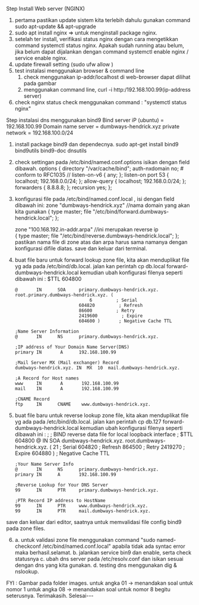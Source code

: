 Step Install Web server (NGINX)
1. pertama pastikan update sistem kita terlebih dahulu
    gunakan command sudo apt-update && apt-upgrade
2. sudo apt install nginx => untuk menginstall package nginx.
3. setelah ter install, verifikasi status nginx dengan cara mengetikkan command systemctl status nginx.
    Apakah sudah running atau belum, jika belum dapat dijalankan dengan command systemctl enable nginx / service enable nginx.
4. update firewall setting (sudo ufw allow )
5. test instalasi menggunakan browser & command line
    1. check menggunakan ip-addr/localhost di web-browser
        dapat dilihat pada gambar 
    2. menggunakan command line, curl -i http:/192.168.100.99(ip-address server)
6. check nginx status 
    check menggunakan command : "systemctl status nginx"

Step instalasi dns menggunakan bind9
Bind server iP (ubuntu) = 192.168.100.99
Domain name server = dumbways-hendrick.xyz
private network = 192.168.100.0/24
1. install package bind9 dan dependecnya.
    sudo apt-get install bind9 bind9utils bind9-doc dnsutils
2. check settingan  pada /etc/bind/named.conf.options isikan dengan field dibawah. 
        options {
        directory "/var/cache/bind";
        auth-nxdomain no;    # conform to RFC1035
     // listen-on-v6 { any; };
        listen-on port 53 { localhost; 192.168.0.0/24; };
        allow-query { localhost; 192.168.0.0/24; };
        forwarders { 8.8.8.8; };
        recursion yes;
        };
3. konfigurasi file pada /etc/bind/named.conf.local , isi dengan field dibawah ini:
    zone    "dumbways-hendrick.xyz" //nama domain yang akan kita gunakan 
     {
        type master;
        file    "/etc/bind/forward.dumbways-hendrick.local";
    };

    zone   "100.168.192.in-addr.arpa"   //ini merupakan reverse ip     
    {
       type master;
       file    "/etc/bind/reverse.dumbways-hendrick.local";
    };
    pastikan nama file di zone atas dan arpa harus sama namanya dengan konfigurasi difile diatas. save dan keluar dari terminal.
 
 4. buat file baru untuk forward lookup zone file, kita akan menduplikat file yg ada pada /etc/bind/db.local.
    jalan kan perintah 
        cp db.local forward-dumbways-hendrick.local
    kemudian ubah konfigurasi filenya seperti dibawah ini :
        $TTL    604800

        @       IN      SOA     primary.dumbways-hendrick.xyz. root.primary.dumbways-hendrick.xyz. (
                                    6         ; Serial
                                604820         ; Refresh
                                86600         ; Retry
                                2419600         ; Expire
                                604600 )       ; Negative Cache TTL

        ;Name Server Information
        @       IN      NS      primary.dumbways-hendrick.xyz.

        ;IP address of Your Domain Name Server(DNS)
        primary IN       A      192.168.100.99

        ;Mail Server MX (Mail exchanger) Record
        dumbways-hendrick.xyz. IN  MX  10  mail.dumbways-hendrick.xyz.

        ;A Record for Host names
        www     IN       A       192.168.100.99
        mail    IN       A       192.168.100.99

        ;CNAME Record
        ftp     IN      CNAME    www.dumbways-hendrick.xyz.

5.  buat file baru untuk reverse lookup zone file, kita akan menduplikat file yg ada pada /etc/bind/db.local.
    jalan kan perintah 
        cp db.127 forward-dumbways-hendrick.local
    kemudian ubah konfigurasi filenya seperti dibawah ini :
        ;
        ; BIND reverse data file for local loopback interface
        ;
        $TTL    604800
        @       IN      SOA     dumbways-hendrick.xyz. root.dumbways-hendrick.xyz. (
                                    21         ; Serial
                                604820         ; Refresh
                                864500        ; Retry
                                2419270         ; Expire
                                604880 )       ; Negative Cache TTL

        ;Your Name Server Info
        @       IN      NS      primary.dumbways-hendrick.xyz.
        primary IN      A       192.168.100.99

        ;Reverse Lookup for Your DNS Server
        99      IN      PTR     primary.dumbways-hendrick.xyz.

        ;PTR Record IP address to HostName
        99      IN      PTR     www.dumbways-hendrick.xyz.
        99      IN      PTR     mail.dumbways-hendrick.xyz.
save dan keluar dari editor, saatnya untuk memvalidasi file config bind9 pada zone files.

6.  a. untuk validasi zone file menggunakan command "sudo named-checkconf /etc/bind/named.conf.local" apabila tidak ada syntac error maka berhasil.selamat.
    b. jalankan service bin9 dan enable, serta check statusnya
    c. ubah dns server pada /etc/resolv.conf dan isikan sesuai dengan dns yang kita gunakan.
    d. testing dns menggunakan dig & nslookup.

FYI : Gambar pada folder images.
    untuk angka 01 -> menandakan soal untuk nomor 1
    untuk angka 08 -> menandakan soal untuk nomor 8
    begitu seterusnya.
Terimakasih.
Selesai---
